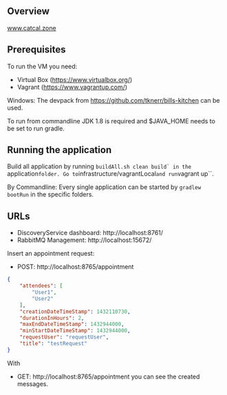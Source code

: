 ## Overview

www.catcal.zone

## Prerequisites

To run the VM you need:
* Virtual Box (https://www.virtualbox.org/)
* Vagrant (https://www.vagrantup.com/)

Windows: The devpack from https://github.com/tknerr/bills-kitchen can be used. 

To run from commandline JDK 1.8 is required and $JAVA_HOME needs to be set to run gradle.

## Running the application

Build all application by running ``buildAll.sh clean build` in the ``application`` folder.
Go to ``infrastructure/vagrantLocal`` and run ``vagrant up``.

By Commandline: 
Every single application can be started by ``gradlew bootRun`` in the specific folders.

## URLs

* DiscoveryService dashboard: http://localhost:8761/
* RabbitMQ Management: http://localhost:15672/

Insert an appointment request: 
* POST: http://localhost:8765/appointment

```json
{
    "attendees": [
        "User1", 
        "User2"
    ], 
    "creationDateTimeStamp": 1432110730, 
    "durationInHours": 2,
    "maxEndDateTimeStamp": 1432944000, 
    "minStartDateTimeStamp": 1432944000, 
    "requestUser": "requestUser", 
    "title": "testRequest"
}
```

With 
* GET: http://localhost:8765/appointment
you can see the created messages.
